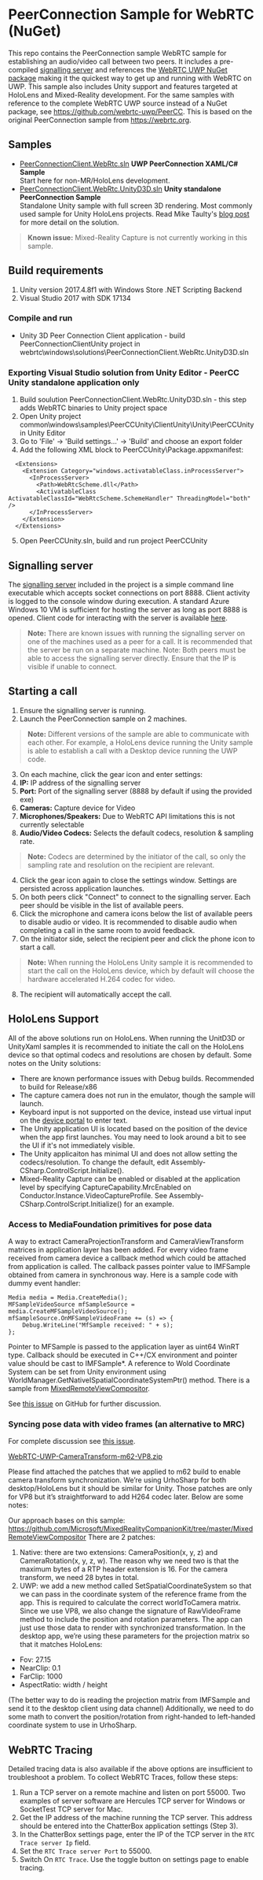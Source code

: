 # PeerConnection Sample for WebRTC (NuGet)
This repo contains the PeerConnection sample WebRTC sample for establishing an audio/video call between two peers.  It includes a pre-compiled [signalling server](../Server) and references the [WebRTC UWP NuGet package](https://www.nuget.org/packages/WebRtc/) making it the quickest way to get up and running with WebRTC on UWP.  This sample also includes Unity support and features targeted at HoloLens and Mixed-Reality development.  For the same samples with reference to the complete WebRTC UWP source instead of a NuGet package, see <https://github.com/webrtc-uwp/PeerCC>.  This is based on the original PeerConnection sample from <https://webrtc.org>.

## Samples

- [PeerConnectionClient.WebRtc.sln](../PeerConnectionClient.WebRtc.sln) **UWP PeerConnection XAML/C# Sample**
<br>Start here for non-MR/HoloLens development.
- [PeerConnectionClient.WebRtc.UnityD3D.sln](../PeerConnectionClient.WebRtc.UnityD3D.sln) **Unity standalone PeerConnection Sample**
<br>Standalone Unity sample with full screen 3D rendering.  Most commonly used sample for Unity HoloLens projects.  Read Mike Taulty's [blog post](https://mtaulty.com/2018/03/15/rough-notes-on-uwp-and-webrtc-part-4-adding-some-unity-and-a-little-hololens/) for more detail on the solution.


>**Known issue:** Mixed-Reality Capture is not currently working in this sample.

## Build requirements

1. Unity version 2017.4.8f1 with Windows Store .NET Scripting Backend
2. Visual Studio 2017 with SDK 17134

### Compile and run

* Unity 3D Peer Connection Client application - build PeerConnectionClientUnity project in webrtc\windows\solutions\PeerConnectionClient.WebRtc.UnityD3D.sln

### Exporting Visual Studio solution from Unity Editor - PeerCC Unity standalone application only

1. Build soulution PeerConnectionClient.WebRtc.UnityD3D.sln - this step adds WebRTC binaries to Unity project space
2. Open Unity project common\windows\samples\PeerCCUnity\ClientUnity\Unity\PeerCCUnity in Unity Editor
3. Go to 'File' -> 'Build settings...' -> 'Build' and choose an export folder
4. Add the following XML block to PeerCCUnity\Package.appxmanifest:
```
  <Extensions>
    <Extension Category="windows.activatableClass.inProcessServer">
      <InProcessServer>
        <Path>WebRtcScheme.dll</Path>
        <ActivatableClass ActivatableClassId="WebRtcScheme.SchemeHandler" ThreadingModel="both" />
      </InProcessServer>
    </Extension>
  </Extensions>
```
5. Open PeerCCUnity.sln, build and run project PeerCCUnity

## Signalling server

The [signalling server](../Server) included in the project is a simple command line executable which accepts socket connections on port 8888.  Client activity is logged to the console window during execution.  A standard Azure Windows 10 VM is sufficient for hosting the server as long as port 8888 is opened.  Client code for interacting with the server is available [here](../ClientCore/Signalling/).
>**Note:** There are known issues with running the signalling server on one of the machines used as a peer for a call.  It is recommended that the server be run on a separate machine.  Note: Both peers must be able to access the signalling server directly.  Ensure that the IP is visible if unable to connect.

## Starting a call

1. Ensure the signalling server is running.
2. Launch the PeerConnection sample on 2 machines.
>**Note:** Different versions of the sample are able to communicate with each other.  For example, a HoloLens device running the Unity sample is able to establish a call with a Desktop device running the UWP code.

3. On each machine, click the gear icon and enter settings:
 1. **IP:** IP address of the signalling server
 2. **Port:** Port of the signalling server (8888 by default if using the provided exe)
 3. **Cameras:** Capture device for Video
 4. **Microphones/Speakers:** Due to WebRTC API limitations this is not currently selectable
 5. **Audio/Video Codecs:** Selects the default codecs, resolution & sampling rate.
 >**Note:** Codecs are determined by the initiator of the call, so only the sampling rate and resolution on the recipient are relevant.

4. Click the gear icon again to close the settings window.  Settings are persisted across application launches.
5. On both peers click "Connect" to connect to the signalling server.  Each peer should be visible in the list of available peers.
6. Click the microphone and camera icons below the list of available peers to disable audio or video.  It is recommended to disable audio when completing a call in the same room to avoid feedback.
7. On the initiator side, select the recipient peer and click the phone icon to start a call.
>**Note:** When running the HoloLens Unity sample it is recommended to start the call on the HoloLens device, which by default will choose the hardware accelerated H.264 codec for video.

8. The recipient will automatically accept the call.

## HoloLens Support
All of the above solutions run on HoloLens.  When running the UnitD3D or UnityXaml samples it is recommended to initiate the call on the HoloLens device so that optimal codecs and resolutions are chosen by default.  Some notes on the Unity solutions:

- There are known performance issues with Debug builds.  Recommended to build for Release/x86
- The capture camera does not run in the emulator, though the sample will launch.
- Keyboard input is not supported on the device, instead use virtual input on the [device portal](https://docs.microsoft.com/en-us/windows/mixed-reality/using-the-windows-device-portal) to enter text.
- The Unity application UI is located based on the position of the device when the app first launches.  You may need to look around a bit to see the UI if it's not immediately visible.
- The Unity applicaiton has minimal UI and does not allow setting the codecs/resolution.  To change the default, edit Assembly-CSharp.ControlScript.Initialize().
- Mixed-Reality Capture can be enabled or disabled at the application level by specifying CaptureCapability.MrcEnabled on Conductor.Instance.VideoCaptureProfile.  See Assembly-CSharp.ControlScript.Initialize() for an example.

### Access to MediaFoundation primitives for pose data
A way to extract CameraProjectionTransform and CameraViewTransform matrices in application layer has been added. For every video frame received from camera device a callback method which could be attached from application is called. The callback passes pointer value to IMFSample obtained from camera in synchronous way. Here is a sample code with dummy event handler:

    Media media = Media.CreateMedia();
    MFSampleVideoSource mfSampleSource = media.CreateMFSampleVideoSource();
    mfSampleSource.OnMFSampleVideoFrame += (s) => {
        Debug.WriteLine("MfSample received: " + s);
    };
Pointer to MFSample is passed to the application layer as uint64 WinRT type. Callback should be executed in C++/CX environment and pointer value should be cast to IMFSample*. A reference to Wold Coordinate System can be set from Unity environment using WorldManager.GetNativeISpatialCoordinateSystemPtr() method. There is a sample from [MixedRemoteViewCompositor](
https://github.com/Microsoft/MixedRealityCompanionKit/blob/master/MixedRemoteViewCompositor/Samples/LowLatencyMRC/Unity/Assets/AddOns/MixedRemoteViewCompositor/Scripts/MrvcCapture.cs#L92).

See [this issue](https://github.com/webrtc-uwp/webrtc-uwp-sdk/issues/30) on GitHub for further discussion.

### Syncing pose data with video frames (an alternative to MRC)
For complete discussion see [this issue](https://github.com/webrtc-uwp/webrtc-uwp-sdk/issues/10).

[WebRTC-UWP-CameraTransform-m62-VP8.zip](https://github.com/webrtc-uwp/webrtc-uwp-sdk/files/1861404/WebRTC-UWP-CameraTransform-m62-VP8.zip)

Please find attached the patches that we applied to m62 build to enable camera transform synchronization. We’re using UrhoSharp for both desktop/HoloLens but it should be similar for Unity. Those patches are only for VP8 but it’s straightforward to add H264 codec later. Below are some notes:

Our approach bases on this sample: https://github.com/Microsoft/MixedRealityCompanionKit/tree/master/MixedRemoteViewCompositor
There are 2 patches:
1.	Native: there are two extensions: CameraPosition(x, y, z) and CameraRotation(x, y, z, w). The reason why we need two is that the maximum bytes of a RTP header extension is 16. For the camera transform, we need 28 bytes in total.
2.	UWP: we add a new method called SetSpatialCoordinateSystem so that we can pass in the coordinate system of the reference frame from the app. This is required to calculate the correct worldToCamera matrix. Since we use VP8, we also change the signature of RawVideoFrame method to include the position and rotation parameters. The app can just use those data to render with synchronized transformation.
In the desktop app, we’re using these parameters for the projection matrix so that it matches HoloLens:
 - Fov: 27.15
 - NearClip: 0.1
 - FarClip: 1000
 - AspectRatio: width / height

(The better way to do is reading the projection matrix from IMFSample and send it to the desktop client using data channel)
Additionally, we need to do some math to convert the position/rotation from right-handed to left-handed coordinate system to use in UrhoSharp.

## WebRTC Tracing
Detailed tracing data is also available if the above options are insufficient to troubleshoot a problem.  To collect WebRTC Traces, follow these steps:

1. Run a TCP server on a remote machine and listen on port 55000.  Two examples of server software are Hercules TCP server for Windows or SocketTest TCP server for Mac.
2. Get the IP address of the machine running the TCP server.  This address should be entered into the ChatterBox application settings (Step 3).
3. In the ChatterBox settings page, enter the IP of the TCP server in the `RTC Trace server Ip` field.
4. Set the `RTC Trace server Port` to 55000.
5. Switch On `RTC Trace`. Use the toggle button on settings page to enable tracing.
